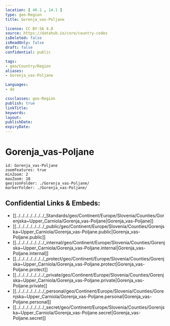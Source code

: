 ```yaml
---
location: [ 46.1 , 14.1 ] 
type: geo-Region
title: Gorenja_vas-Poljane

license: CC BY-SA 4.0
source: https://datahub.io/core/country-codes
isDeleted: false
isReadOnly: false
draft: false
confidential: public

tags:
- geo/Country/Region
aliases:
- Gorenja_vas-Poljane

Languages:
- de

cssclasses: geo-Region
publish: true
linkTitle: 
keywords: 
layout: 
publishDate: 
expiryDate: 
---
```


# Gorenja_vas-Poljane

```leaflet
id: Gorenja_vas-Poljane
zoomFeatures: true 
minZoom: 2 
maxZoom: 18
geojsonFolder: ./Gorenja_vas-Poljane/
markerFolder: ./Gorenja_vas-Poljane/
```


## Confidential Links & Embeds: 
- [[../../../../../../../_Standards/geo/Continent/Europe/Slovenia/Counties/Gorenjska~Upper_Carniola/Gorenja_vas-Poljane|Gorenja_vas-Poljane]] 
- [[../../../../../../../_public/geo/Continent/Europe/Slovenia/Counties/Gorenjska~Upper_Carniola/Gorenja_vas-Poljane.public|Gorenja_vas-Poljane.public]] 
- [[../../../../../../../_internal/geo/Continent/Europe/Slovenia/Counties/Gorenjska~Upper_Carniola/Gorenja_vas-Poljane.internal|Gorenja_vas-Poljane.internal]] 
- [[../../../../../../../_protect/geo/Continent/Europe/Slovenia/Counties/Gorenjska~Upper_Carniola/Gorenja_vas-Poljane.protect|Gorenja_vas-Poljane.protect]] 
- [[../../../../../../../_private/geo/Continent/Europe/Slovenia/Counties/Gorenjska~Upper_Carniola/Gorenja_vas-Poljane.private|Gorenja_vas-Poljane.private]] 
- [[../../../../../../../_personal/geo/Continent/Europe/Slovenia/Counties/Gorenjska~Upper_Carniola/Gorenja_vas-Poljane.personal|Gorenja_vas-Poljane.personal]] 
- [[../../../../../../../_secret/geo/Continent/Europe/Slovenia/Counties/Gorenjska~Upper_Carniola/Gorenja_vas-Poljane.secret|Gorenja_vas-Poljane.secret]] 


